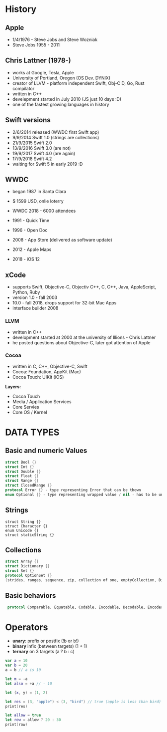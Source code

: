 # History

## Apple
* 1/4/1976 - Steve Jobs and Steve Wozniak
* Steve Jobs 1955 - 2011


## Chris Lattner (1978-)
* works at Google, Tesla, Apple
* University of Portland, Oregon (OS Dev. DYNIX)
* creator of LLVM - platform independent Swift, Obj-C D, Go, Rust compilator
* written in C++
* develepment started in July 2010 (JS just 10 days :D)
* one of the fastest growing languages in history

## Swift versions
* 2/6/2014 released (WWDC first Swift app)
* 9/9/2014 Swift 1.0 (strings are collections)
* 21/9/2015 Swift 2.0
* 13/9/2016 Swift 3.0 (are not)
* 19/9/2017 Swift 4.0 (are again)
* 17/9/2018 Swift 4.2
* waiting for Swift 5 in early 2019 :D



## WWDC
* began 1987 in Santa Clara
* $ 1599 USD, onlie loterry
* WWDC 2018 - 6000 attendees

* 1991 - Quick Time
* 1996 - Open Doc
* 2008 - App Store (delivered as software update)
* 2012 - Apple Maps
* 2018 - iOS 12


## xCode

* supports Swift, Objective-C, Objectiv C++,  C, C++, Java, AppleScript, Python, Ruby
* version 1.0 - fall 2003
* 10.0 - fall 2018, drops support for 32-bit Mac Apps
* interface builder 2008

### LLVM
* written in C++
* development started at 2000 at the university of Illions - Chris Lattner
* he posted questions about Objective-C, later got attention of Apple

### Cocoa
* written in C, C++, Objective-C, Swift
* Cocoa: Foundation, AppKit (Mac)
* Cocoa Touch: UIKit (iOS)

**Layers:**
* Cocoa Touch
* Media / Application Services
* Core Servies
* Core OS / Kernel


# DATA TYPES

## Basic and numeric Values
```swift
struct Bool {}
struct Int {}
struct Double {}
struct Float {}
struct Range {}
struct ClosedRange {}
protocol Error {} - type representing Error that can be thown
enum Optional {} - type representing wrapped value / nil - has to be unwrapped
```

## Strings
```
struct String {}
struct Character {}
enum Unicode {}
struct staticString {}
```

## Collections
```swift
struct Array {}
struct Dictionary {}
struct Set {}
protocol OptionSet {}
(strides, ranges, sequence, zip, collection of one, emptyCollection, DictionaryLiteral
```

## Basic behaviors
```swift
 protocol Comparable, Equatable, Codable, Encodable, Decodable, Encoder, Decoder, Expressable by Array literal
```


# Operators
* **unary**: prefix or postfix (!b or b!)
* **binary** infix (between targets) (1 + 1)
* **ternary** on 3 targets (a ? b : c)

```swift
var a = 10
var b = 20
a = b // a is 10

let m = -a
let also = +a // - 10

let (x, y) = (1, 2)

let res = (3, "apple") < (3, "bird") // true (apple is less than bird)
print(res)

let allow = true
let row = allow ? 20 : 30
print(row)
```
